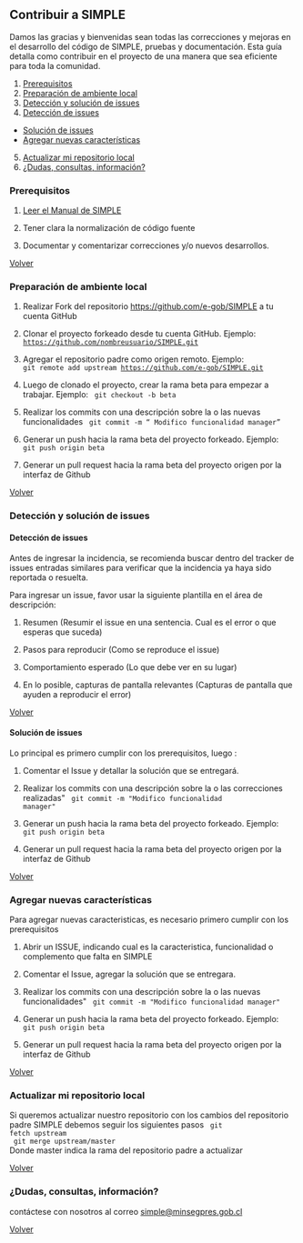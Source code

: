 ## Contribuir a SIMPLE
Damos las gracias y bienvenidas sean todas las correcciones y mejoras en el desarrollo del código de SIMPLE, pruebas y documentación. 
Esta guía detalla como contribuir en el proyecto de una manera que sea eficiente para toda la comunidad.


1. [Prerequisitos](#prerequisitos)
2. [Preparación de ambiente local](#preparación-de-ambiente-local)
3. [Detección y solución de issues](#detección-y-solución-de-issues)
4. [Detección de issues](#detección-de-issues)
  - [Solución de issues](#solución-de-issues)
  - [Agregar nuevas características](#agregar-nuevas-características)
5. [Actualizar mi repositorio local](#actualizar-mi-repositorio-local)
6. [¿Dudas, consultas, información?](#dudas-consultas-información)


### Prerequisitos 

1. [Leer el Manual de SIMPLE](/docs/SIMPLE.docx)

2. Tener clara la normalización de código fuente

3. Documentar y comentarizar correcciones y/o nuevos desarrollos.

[Volver](#contribuir-a-simple)


### Preparación de ambiente local

1. Realizar Fork del repositorio https://github.com/e-gob/SIMPLE a tu cuenta GitHub

2. Clonar el proyecto forkeado desde tu cuenta GitHub. Ejemplo:
   <code>
   https://github.com/nombreusuario/SIMPLE.git
   </code>

3. Agregar el repositorio padre como origen remoto. Ejemplo:
   <code>
   git remote add upstream https://github.com/e-gob/SIMPLE.git
   </code>

4. Luego de clonado el proyecto, crear la rama beta para empezar a trabajar. Ejemplo:
   <code>
   git checkout -b beta
   </code>

5. Realizar los commits con una descripción sobre la o las nuevas  funcionalidades
	<code>
	git commit -m “ Modifico funcionalidad manager”
	</code>

6. Generar un push hacia la rama beta del proyecto forkeado. Ejemplo:
   <code>
   git push origin beta
   </code>

7. Generar un pull request hacia la rama beta del proyecto origen por la interfaz de Github

[Volver](#contribuir-a-simple)

### Detección y solución de issues

#### Detección de issues 
Antes de ingresar la incidencia, se recomienda buscar dentro del tracker de issues entradas similares 
para verificar que la incidencia ya haya sido reportada o resuelta.

Para ingresar un issue, favor usar la siguiente plantilla en el área de descripción:

1. Resumen
(Resumir el issue en una sentencia. Cual es el error o que esperas que suceda)

2. Pasos para reproducir
(Como se reproduce el issue)

3. Comportamiento esperado
(Lo que debe ver en su lugar)

4. En lo posible, capturas de pantalla relevantes
(Capturas de pantalla que ayuden a reproducir el error)

[Volver](#contribuir-a-simple)

#### Solución de issues
Lo principal es primero cumplir con los prerequisitos, luego :

1. Comentar el Issue y detallar la solución que se entregará.

2. Realizar los commits con una descripción sobre la o las correcciones realizadas"
   <code>
   git commit -m "Modifico funcionalidad manager"
   </code>
3. Generar un push hacia la rama beta del proyecto forkeado. Ejemplo:
   <code>
   git push origin beta
   </code>
4. Generar un pull request hacia la rama beta del proyecto origen por la interfaz de Github  

[Volver](#contribuir-a-simple)

### Agregar nuevas características
Para agregar nuevas caracteristicas, es necesario primero cumplir con los prerequisitos

1. Abrir un ISSUE, indicando cual es la caracteristica, funcionalidad o complemento que falta en SIMPLE

2. Comentar el Issue, agregar la solución que se entregara.

3. Realizar los commits con una descripción sobre la o las nuevas funcionalidades"
   <code>
   git commit -m "Modifico funcionalidad manager"
   </code>
4. Generar un push hacia la rama beta del proyecto forkeado. Ejemplo:
   <code>
   git push origin beta
   </code>
5. Generar un pull request hacia la rama beta del proyecto origen por la interfaz de Github 

[Volver](#contribuir-a-simple)

### Actualizar mi repositorio local
 Si queremos actualizar nuestro repositorio con los cambios del repositorio padre SIMPLE debemos seguir los siguientes pasos
   <code>
   git fetch upstream
   </code><br>
   <code>
   git merge upstream/master
   </code><br>
   Donde master indica la rama del repositorio padre a actualizar

[Volver](#contribuir-a-simple)

### ¿Dudas, consultas, información?
contáctese con nosotros al correo simple@minsegpres.gob.cl

[Volver](#contribuir-a-simple)

